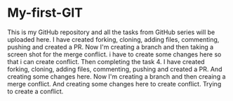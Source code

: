# My-first-GIT
This is my GitHub repository and all the tasks from GitHub series will be uploaded here.
I have created forking, cloning, adding files, commenting, pushing and created a PR.
Now I'm creating a branch and then taking a screen shot for the merge conflict. i have to create some changes here so that i can create conflict. Then completing the task 4.
I have created forking, cloning, adding files, commenting, pushing and created a PR. And creating some changes here.
Now I'm creating a branch and then creaing a merge conflict. And creating some changes here to create conflict.
Trying to create a conflict.
